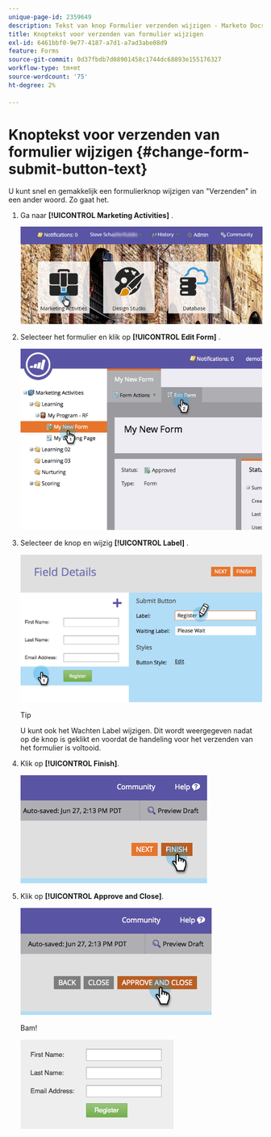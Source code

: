 ```yaml
---
unique-page-id: 2359649
description: Tekst van knop Formulier verzenden wijzigen - Marketo Docs - Productdocumentatie
title: Knoptekst voor verzenden van formulier wijzigen
exl-id: 6461bbf0-9e77-4187-a7d1-a7ad3abe08d9
feature: Forms
source-git-commit: 0d37fbdb7d08901458c1744dc68893e155176327
workflow-type: tm+mt
source-wordcount: '75'
ht-degree: 2%

---
```


# Knoptekst voor verzenden van formulier wijzigen {#change-form-submit-button-text}

U kunt snel en gemakkelijk een formulierknop wijzigen van &quot;Verzenden&quot; in een ander woord. Zo gaat het.

1. Ga naar **[!UICONTROL Marketing Activities]** .

   ![](assets/login-marketing-activities-4.png)

1. Selecteer het formulier en klik op **[!UICONTROL Edit Form]** .

   ![](assets/image2014-9-15-12-3a42-3a14.png)

1. Selecteer de knop en wijzig **[!UICONTROL Label]** .

   ![](assets/image2014-9-15-12-3a42-3a41.png)

   >[!TIP]
   >
   >U kunt ook het Wachten Label wijzigen. Dit wordt weergegeven nadat op de knop is geklikt en voordat de handeling voor het verzenden van het formulier is voltooid.

1. Klik op **[!UICONTROL Finish]**.

   ![](assets/image2014-9-15-12-3a43-3a26.png)

1. Klik op **[!UICONTROL Approve and Close]**.

   ![](assets/image2014-9-15-12-3a43-3a36.png)

   Bam!

   ![](assets/image2014-9-15-12-3a44-3a7.png)
